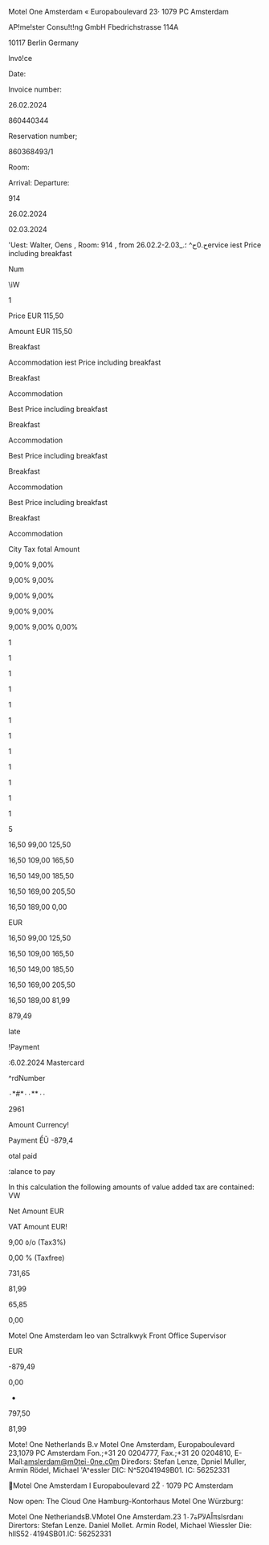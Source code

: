 Motel One Amsterdam « Europaboulevard 23· 1079 PC Amsterdam

AP!me!ster Consu!t!ng GmbH
Fbedrichstrasse 114Α

10117 Berlin
Germany

lnv٥!ce

Date:

Invoice number:

26.02.2024

860440344

Reservation number;

860368493/1

Room:

Arrival:
Departure:

914

26.02.2024

02.03.2024

'Uest: Walter, Oens , Room: 914 , from 26.02.2-2.03_.ح.0ح^
؛ervice
iest Price including breakfast

Num

\iW

1

Price EUR
115,50

Amount EUR
115,50

Breakfast

Accommodation
iest Price including breakfast

Breakfast

Accommodation

Best Price including breakfast

Breakfast

Accommodation

Best Price including breakfast

Breakfast

Accommodation

Best Price including breakfast

Breakfast

Accommodation

City Tax
fotal Amount

9,00%
9,00%

9,00%
9,00%

9,00%
9,00%

9,00%
9,00%

9,00%
9,00%
0,00%

1

1

1

1

1

1

1

1

1

1

1

1

5

16,50
99,00
125,50

16,50
109,00
165,50

16,50
149,00
185,50

16,50
169,00
205,50

16,50
189,00
0,00

EUR

16,50
99,00
125,50

16,50
109,00
165,50

16,50
149,00
185,50

16,50
169,00
205,50

16,50
189,00
81,99

879,49

late

!Payment

:6.02.2024 Mastercard

^rdNumber

*٠*٠**٠٠*#*٠

2961

Amount Currency!

Payment ỂŨ
-879,4

otal paid

؛alance to pay

In this calculation the following amounts of value added tax are contained:
VW

Net Amount EUR

VAT Amount EUR!

9,00 ٥/o (Tax3%)

0,00 % (Taxfree)

731,65

81,99

65,85

0,00

Motel One Amsterdam
leo van Sctralkwyk
Front Office Supervisor

EUR

-879,49

0,00

-

797,50

81,99

Mote! One Netherlands B.v Motel One Amsterdam, Europaboulevard 23,1079 PC Amsterdam
Fon.;+31 20 0204777, Fax.;+31 20 0204810, E-Maíl:amslerdam@m0teỉ٠0ne.c0m
Diređors: Stefan Lenze, Dpniel Muller, Armin Rödel, Michael 'A^essler
DIC: Ν^52041949Β01. IC: 56252331

Motel One Amsterdam I Europaboulevard 2Ž · 1079 PC Amsterdam

Now open:
The Cloud Оле Hamburg-Kontorhaus
Motel One Würzburg؛

Motel One NetheriandsB.VMotel One Amsterdam.23 1٠7ةPلآAاًπsاsrdanı
Dirertors: Stefan Lenze. Daniel Mollet. Armin Rodel, Michael Wiessler
Die: hllS52٠4194SB01.IC: 56252331

